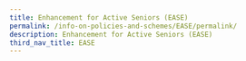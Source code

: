```yaml
---
title: Enhancement for Active Seniors (EASE)
permalink: /info-on-policies-and-schemes/EASE/permalink/
description: Enhancement for Active Seniors (EASE)
third_nav_title: EASE
---
```

